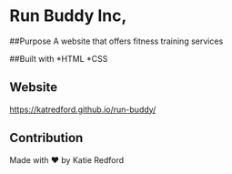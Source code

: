 # Run Buddy Inc,

##Purpose
A website that offers fitness training services

##Built with 
*HTML
*CSS

## Website
https://katredford.github.io/run-buddy/

## Contribution
Made with ❤️ by Katie Redford
